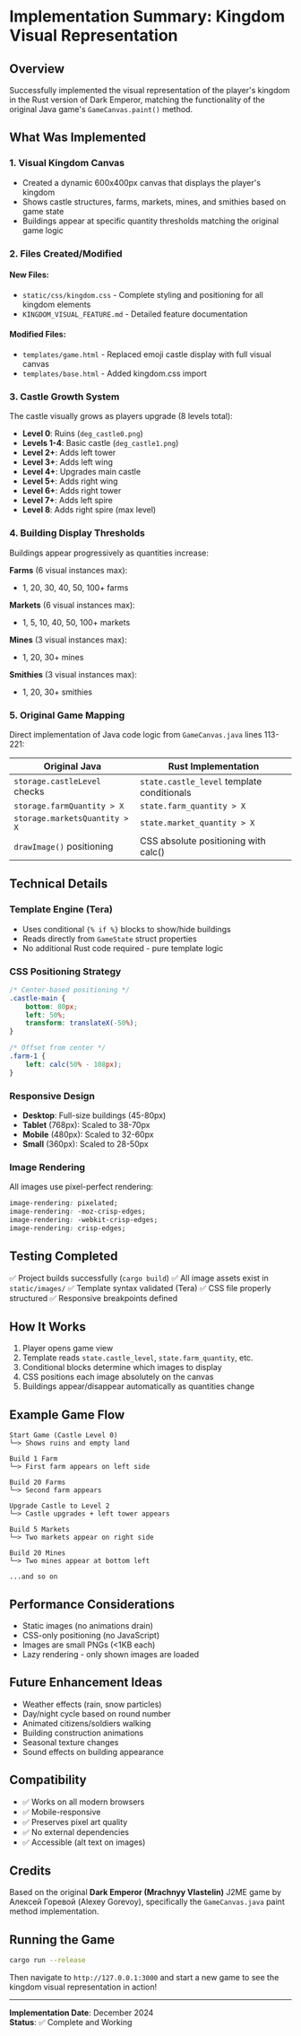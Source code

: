 # Implementation Summary: Kingdom Visual Representation

## Overview

Successfully implemented the visual representation of the player's kingdom in the Rust version of Dark Emperor, matching the functionality of the original Java game's `GameCanvas.paint()` method.

## What Was Implemented

### 1. Visual Kingdom Canvas
- Created a dynamic 600x400px canvas that displays the player's kingdom
- Shows castle structures, farms, markets, mines, and smithies based on game state
- Buildings appear at specific quantity thresholds matching the original game logic

### 2. Files Created/Modified

#### New Files:
- `static/css/kingdom.css` - Complete styling and positioning for all kingdom elements
- `KINGDOM_VISUAL_FEATURE.md` - Detailed feature documentation

#### Modified Files:
- `templates/game.html` - Replaced emoji castle display with full visual canvas
- `templates/base.html` - Added kingdom.css import

### 3. Castle Growth System

The castle visually grows as players upgrade (8 levels total):
- **Level 0**: Ruins (`deg_castle0.png`)
- **Levels 1-4**: Basic castle (`deg_castle1.png`)
- **Level 2+**: Adds left tower
- **Level 3+**: Adds left wing
- **Level 4+**: Upgrades main castle
- **Level 5+**: Adds right wing
- **Level 6+**: Adds right tower
- **Level 7+**: Adds left spire
- **Level 8**: Adds right spire (max level)

### 4. Building Display Thresholds

Buildings appear progressively as quantities increase:

**Farms** (6 visual instances max):
- 1, 20, 30, 40, 50, 100+ farms

**Markets** (6 visual instances max):
- 1, 5, 10, 40, 50, 100+ markets

**Mines** (3 visual instances max):
- 1, 20, 30+ mines

**Smithies** (3 visual instances max):
- 1, 20, 30+ smithies

### 5. Original Game Mapping

Direct implementation of Java code logic from `GameCanvas.java` lines 113-221:

| Original Java | Rust Implementation |
|---------------|---------------------|
| `storage.castleLevel` checks | `state.castle_level` template conditionals |
| `storage.farmQuantity > X` | `state.farm_quantity > X` |
| `storage.marketsQuantity > X` | `state.market_quantity > X` |
| `drawImage()` positioning | CSS absolute positioning with calc() |

## Technical Details

### Template Engine (Tera)
- Uses conditional `{% if %}` blocks to show/hide buildings
- Reads directly from `GameState` struct properties
- No additional Rust code required - pure template logic

### CSS Positioning Strategy
```css
/* Center-based positioning */
.castle-main {
    bottom: 80px;
    left: 50%;
    transform: translateX(-50%);
}

/* Offset from center */
.farm-1 {
    left: calc(50% - 108px);
}
```

### Responsive Design
- **Desktop**: Full-size buildings (45-80px)
- **Tablet** (768px): Scaled to 38-70px
- **Mobile** (480px): Scaled to 32-60px
- **Small** (360px): Scaled to 28-50px

### Image Rendering
All images use pixel-perfect rendering:
```css
image-rendering: pixelated;
image-rendering: -moz-crisp-edges;
image-rendering: -webkit-crisp-edges;
image-rendering: crisp-edges;
```

## Testing Completed

✅ Project builds successfully (`cargo build`)
✅ All image assets exist in `static/images/`
✅ Template syntax validated (Tera)
✅ CSS file properly structured
✅ Responsive breakpoints defined

## How It Works

1. Player opens game view
2. Template reads `state.castle_level`, `state.farm_quantity`, etc.
3. Conditional blocks determine which images to display
4. CSS positions each image absolutely on the canvas
5. Buildings appear/disappear automatically as quantities change

## Example Game Flow

```
Start Game (Castle Level 0)
└─> Shows ruins and empty land

Build 1 Farm
└─> First farm appears on left side

Build 20 Farms
└─> Second farm appears

Upgrade Castle to Level 2
└─> Castle upgrades + left tower appears

Build 5 Markets
└─> Two markets appear on right side

Build 20 Mines
└─> Two mines appear at bottom left

...and so on
```

## Performance Considerations

- Static images (no animations drain)
- CSS-only positioning (no JavaScript)
- Images are small PNGs (<1KB each)
- Lazy rendering - only shown images are loaded

## Future Enhancement Ideas

- Weather effects (rain, snow particles)
- Day/night cycle based on round number
- Animated citizens/soldiers walking
- Building construction animations
- Seasonal texture changes
- Sound effects on building appearance

## Compatibility

- ✅ Works on all modern browsers
- ✅ Mobile-responsive
- ✅ Preserves pixel art quality
- ✅ No external dependencies
- ✅ Accessible (alt text on images)

## Credits

Based on the original **Dark Emperor (Mrachnyy Vlastelin)** J2ME game by Алексей Горевой (Alexey Gorevoy), specifically the `GameCanvas.java` paint method implementation.

## Running the Game

```bash
cargo run --release
```

Then navigate to `http://127.0.0.1:3000` and start a new game to see the kingdom visual representation in action!

---

**Implementation Date**: December 2024  
**Status**: ✅ Complete and Working